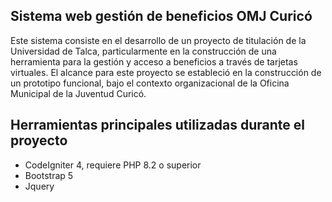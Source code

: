 ## Sistema web gestión de beneficios OMJ Curicó

Este sistema consiste en el desarrollo de un proyecto de titulación de la Universidad de Talca, particularmente en la construcción de una herramienta para la gestión y acceso a beneficios a través de tarjetas virtuales. El alcance para este proyecto se estableció en la construcción de un prototipo funcional, bajo el contexto organizacional de la Oficina Municipal de la Juventud Curicó.

## Herramientas principales utilizadas durante el proyecto

  - CodeIgniter 4, requiere PHP 8.2 o superior
  - Bootstrap 5
  - Jquery
